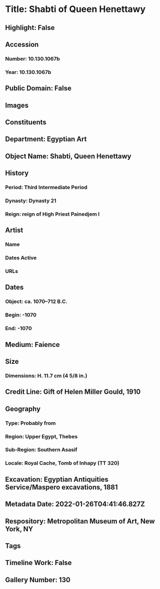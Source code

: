 # Title: Shabti of Queen Henettawy
## Highlight: False
## Accession
### Number: 10.130.1067b
### Year: 10.130.1067b
## Public Domain: False
## Images
## Constituents
## Department: Egyptian Art
## Object Name: Shabti, Queen Henettawy
## History
### Period: Third Intermediate Period
### Dynasty: Dynasty 21
### Reign: reign of High Priest Painedjem I
## Artist
### Name
### Dates Active
### URLs
## Dates
### Object: ca. 1070–712 B.C.
### Begin: -1070
### End: -1070
## Medium: Faience
## Size
### Dimensions: H. 11.7 cm (4 5/8 in.)
## Credit Line: Gift of Helen Miller Gould, 1910
## Geography
### Type: Probably from
### Region: Upper Egypt, Thebes
### Sub-Region: Southern Asasif
### Locale: Royal Cache, Tomb of Inhapy (TT 320)
## Excavation: Egyptian Antiquities Service/Maspero excavations, 1881
## Metadata Date: 2022-01-26T04:41:46.827Z
## Respository: Metropolitan Museum of Art, New York, NY
## Tags
## Timeline Work: False
## Gallery Number: 130